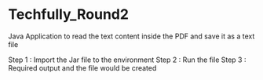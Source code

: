 # Techfully_Round2
Java Application to read the text content inside the PDF and save it as a text file

Step 1 : Import the Jar file to the environment
Step 2 : Run the file 
Step 3 : Required output and the file would be created
